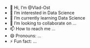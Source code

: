 - 👋 Hi, I’m @Vlad-Ost
- 👀 I’m interested in Data Science
- 🌱 I’m currently learning Data Science
- 💞️ I’m looking to collaborate on ...
- 📫 How to reach me ...
- 😄 Pronouns: ...
- ⚡ Fun fact: ...

<!---
Vlad-Ost/Vlad-Ost is a ✨ special ✨ repository because its `README.md` (this file) appears on your GitHub profile.
You can click the Preview link to take a look at your changes.
--->
